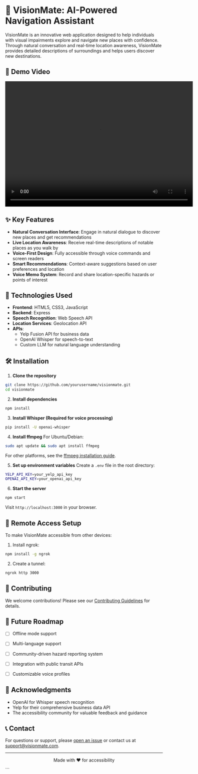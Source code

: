 
# 🎯 VisionMate: AI-Powered Navigation Assistant

VisionMate is an innovative web application designed to help individuals with visual impairments explore and navigate new places with confidence. Through natural conversation and real-time location awareness, VisionMate provides detailed descriptions of surroundings and helps users discover new destinations.

## 🎥 Demo Video
<video width="600" height="400" controls>
  <source src="vid.mp4" type="video/mp4">
</video>


## ✨ Key Features

- **Natural Conversation Interface**: Engage in natural dialogue to discover new places and get recommendations
- **Live Location Awareness**: Receive real-time descriptions of notable places as you walk by
- **Voice-First Design**: Fully accessible through voice commands and screen readers
- **Smart Recommendations**: Context-aware suggestions based on user preferences and location
- **Voice Memo System**: Record and share location-specific hazards or points of interest

## 🚀 Technologies Used

- **Frontend**: HTML5, CSS3, JavaScript
- **Backend**: Express
- **Speech Recognition**: Web Speech API
- **Location Services**: Geolocation API
- **APIs**: 
  - Yelp Fusion API for business data
  - OpenAI Whisper for speech-to-text
  - Custom LLM for natural language understanding

## 🛠️ Installation

1. **Clone the repository**
```bash
git clone https://github.com/yourusername/visionmate.git
cd visionmate
```

2. **Install dependencies**
```bash
npm install
```

3. **Install Whisper (Required for voice processing)**
```bash
pip install -U openai-whisper
```

4. **Install ffmpeg**
For Ubuntu/Debian:
```bash
sudo apt update && sudo apt install ffmpeg
```
For other platforms, see the [ffmpeg installation guide](https://ffmpeg.org/download.html).

5. **Set up environment variables**
Create a `.env` file in the root directory:
```bash
YELP_API_KEY=your_yelp_api_key
OPENAI_API_KEY=your_openai_api_key
```

6. **Start the server**
```bash
npm start
```

Visit `http://localhost:3000` in your browser.

## 📱 Remote Access Setup

To make VisionMate accessible from other devices:

1. Install ngrok:
```bash
npm install -g ngrok
```

2. Create a tunnel:
```bash
ngrok http 3000
```

## 🤝 Contributing

We welcome contributions! Please see our [Contributing Guidelines](CONTRIBUTING.md) for details.

## 🎯 Future Roadmap

- [ ] Offline mode support
- [ ] Multi-language support
- [ ] Community-driven hazard reporting system
- [ ] Integration with public transit APIs
- [ ] Customizable voice profiles


## 🙏 Acknowledgments

- OpenAI for Whisper speech recognition
- Yelp for their comprehensive business data API
- The accessibility community for valuable feedback and guidance

## 📞 Contact

For questions or support, please [open an issue](https://github.com/yourusername/visionmate/issues) or contact us at support@visionmate.com.

---

<p align="center">Made with ❤️ for accessibility</p>
```



